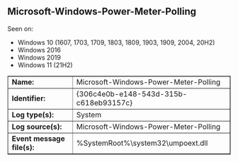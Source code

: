 ## Microsoft-Windows-Power-Meter-Polling

Seen on:
* Windows 10 (1607, 1703, 1709, 1803, 1809, 1903, 1909, 2004, 20H2)
* Windows 2016
* Windows 2019
* Windows 11 (21H2)

<table border="1" class="docutils">
  <tbody>
    <tr>
      <td><b>Name:</b></td>
      <td>Microsoft-Windows-Power-Meter-Polling</td>
    </tr>
    <tr>
      <td><b>Identifier:</b></td>
      <td>{306c4e0b-e148-543d-315b-c618eb93157c}</td>
    </tr>
    <tr>
      <td><b>Log type(s):</b></td>
      <td>System</td>
    </tr>
    <tr>
      <td><b>Log source(s):</b></td>
      <td>Microsoft-Windows-Power-Meter-Polling</td>
    </tr>
    <tr>
      <td><b>Event message file(s):</b></td>
      <td>%SystemRoot%\system32\umpoext.dll</td>
    </tr>
  </tbody>
</table>

&nbsp;

